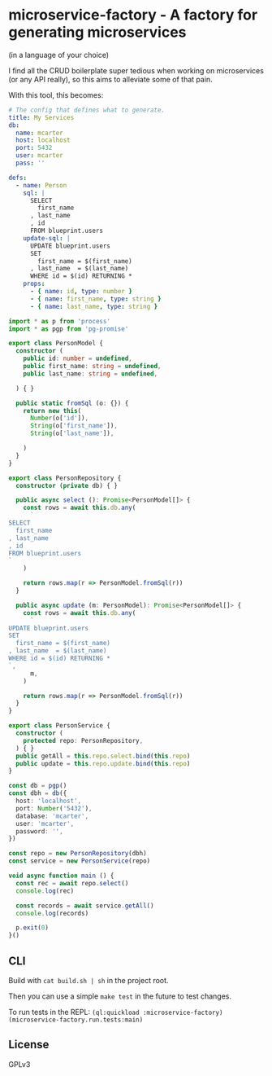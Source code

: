 # microservice-factory - A factory for generating microservices

(in a language of your choice)

I find all the CRUD boilerplate super tedious when working on
microservices (or any API really), so this aims to alleviate some of
that pain.

With this tool, this becomes:
```yml
# The config that defines what to generate.
title: My Services
db:
  name: mcarter
  host: localhost
  port: 5432
  user: mcarter
  pass: ''

defs:
  - name: Person
    sql: |
      SELECT
        first_name
      , last_name
      , id
      FROM blueprint.users
    update-sql: |
      UPDATE blueprint.users
      SET
        first_name = $(first_name)
      , last_name  = $(last_name)
      WHERE id = $(id) RETURNING *
    props:
      - { name: id, type: number }
      - { name: first_name, type: string }
      - { name: last_name, type: string }
```

```typescript
import * as p from 'process'
import * as pgp from 'pg-promise'

export class PersonModel {
  constructor (
    public id: number = undefined,
    public first_name: string = undefined,
    public last_name: string = undefined,

  ) { }

  public static fromSql (o: {}) {
    return new this(
      Number(o['id']),
      String(o['first_name']),
      String(o['last_name']),

    )
  }
}

export class PersonRepository {
  constructor (private db) { }

  public async select (): Promise<PersonModel[]> {
    const rows = await this.db.any(
      `
SELECT
  first_name
, last_name
, id
FROM blueprint.users
`
    )

    return rows.map(r => PersonModel.fromSql(r))
  }

  public async update (m: PersonModel): Promise<PersonModel[]> {
    const rows = await this.db.any(
      `
UPDATE blueprint.users
SET
  first_name = $(first_name)
, last_name  = $(last_name)
WHERE id = $(id) RETURNING *
`,
      m,
    )

    return rows.map(r => PersonModel.fromSql(r))
  }
}

export class PersonService {
  constructor (
    protected repo: PersonRepository,
  ) { }
  public getAll = this.repo.select.bind(this.repo)
  public update = this.repo.update.bind(this.repo)
}

const db = pgp()
const dbh = db({
  host: 'localhost',
  port: Number('5432'),
  database: 'mcarter',
  user: 'mcarter',
  password: '',
})

const repo = new PersonRepository(dbh)
const service = new PersonService(repo)

void async function main () {
  const rec = await repo.select()
  console.log(rec)

  const records = await service.getAll()
  console.log(records)

  p.exit(0)
}()
```

## CLI
Build with `cat build.sh | sh` in the project root.

Then you can use a simple `make test` in the future to test changes.

To run tests in the REPL: `(ql:quickload :microservice-factory) (microservice-factory.run.tests:main)`

## License
GPLv3
